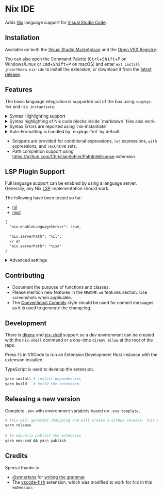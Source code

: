 # Nix IDE

Adds [Nix](https://nixos.org/) language support for [Visual Studio Code](https://code.visualstudio.com/).

## Installation

Available on both the [Visual Studio Marketplace](https://marketplace.visualstudio.com/items?itemName=jnoortheen.nix-ide) and the [Open VSX Registry](https://open-vsx.org/extension/jnoortheen/nix-ide).

You can also open the Command Palette (<kbd>Ctrl</kbd>+<kbd>Shift</kbd>+<kbd>P</kbd> on Windows/Linux or <kbd>Cmd</kbd>+<kbd>Shift</kbd>+<kbd>P</kbd> on macOS) and enter `ext install jnoortheen.nix-ide` to install the extension, or download it from the [latest release](https://github.com/nix-community/vscode-nix-ide/releases/latest).

## Features

The basic language integration is supported out of the box using `nixpkgs-fmt` and `nix instantiate`.

<details>
  <summary>Syntax Highlighting support</summary>
  <img src="./images/docs/nix-syntax-highlight.png" alt="syntax highlighting"/>
</details>


<details>
  <summary>Syntax highlighting of Nix code blocks inside `markdown` files also work.</summary>
  <img src="./images/docs/md-embed-nix.png" alt="embedded syntax highlighting"/>
</details>

<details>
  <summary>Syntax Errors are reported using `nix-instantiate`</summary>
  <img src="./images/docs/linting.png" alt="Screenshot of an error message tooltip"/>
</details>

<details>
  <summary>
    Auto-Formatting is handled by `nixpkgs-fmt` by default.
  </summary>

It can be changed by setting `nix.formatterPath` to any command which can accept file contents on stdin and return formatted text on stdout.
```jsonc
{
"nix.formatterPath": "nixpkgs-fmt"
    // "nix.formatterPath": "nixfmt"
    // "nix.formatterPath": ["treefmt", "--stdin", "{file}"]
    // "nix.formatterPath": ["nix", "fmt", "--", "--"] // using flakes with `formatter = pkgs.alejandra;`
}
```

</details>

 - Snippets are provided for conditional expressions, `let` expressions, `with` expressions, and `rec`ursive sets.
 - Path completion support using https://github.com/ChristianKohler/PathIntellisense extension


## LSP Plugin Support

Full language support can be enabled by using a language server. Generally, any Nix [LSP](https://microsoft.github.io/language-server-protocol/) implementation should work.

The following have been tested so far:

* [nil](https://github.com/oxalica/nil)
* [nixd](https://github.com/nix-community/nixd)

```jsonc
{
  "nix.enableLanguageServer": true,

  "nix.serverPath": "nil",
  // or
  "nix.serverPath": "nixd"
}
```

<details>
      <summary>Advanced settings </summary>


  Pass settings to the language server via the `serverSettings` option.

```jsonc
{
  "nix.serverSettings": {
    "nil": {
      "diagnostics": {
        "ignored": ["unused_binding", "unused_with"]
      },
      "formatting": {
        "command": ["nixpkgs-fmt"]
      }
    }
  }
}
```

```jsonc
{
    "nix.serverSettings": {
        "nixd": {
            "formatting": {
                "command": [ "nixpkgs-fmt" ]
            },
            "options": {
                // By default, this entry will be read from `import <nixpkgs> { }`.
                // You can write arbitrary Nix expressions here, to produce valid "options" declaration result.
                // Tip: for flake-based configuration, utilize `builtins.getFlake`
                "nixos": {
                    "expr": "(builtins.getFlake \"/absolute/path/to/flake\").nixosConfigurations.<name>.options"
                },
                "home-manager": {
                    "expr": "(builtins.getFlake \"/absolute/path/to/flake\").homeConfigurations.<name>.options"
                },
                // Tip: use ${workspaceFolder} variable to define path
                "nix-darwin": {
                  "expr": "(builtins.getFlake \"${workspaceFolder}/path/to/flake\").darwinConfigurations.<name>.options"
                }
            }
        }
    }
}
```
</details>

## Contributing

- Document the purpose of functions and classes.
- Please mention new features in the `README.md` features section. Use screenshots when applicable.
- The [Conventional Commits](https://www.conventionalcommits.org/en/v1.0.0/) style should be used for commit messages as it is used to generate the changelog.

## Development

There is [direnv](https://direnv.net/) and [nix-shell](https://nixos.wiki/wiki/Development_environment_with_nix-shell) support so a dev environment can be created with the `nix-shell` command or a one-time `direnv allow` at the root of the repo.

Press `F5` in VSCode to run an Extension Development Host instance with the extension installed.

TypeScript is used to develop the extension.

```sh
yarn install # install dependencies
yarn build   # build the extension
```

## Releasing a new version

Complete `.env` with environment variables based on `.env.template`,

```sh
# this will generate changelog and will create a GitHub release. This will also trigger jobs to publish the extension.
yarn release

# to manually publish the extension
yarn env-cmd && yarn publish
```

## Credits

Special thanks to:

- [@wmertens](https://github.com/wmertens) for [writing the grammar](https://github.com/wmertens/sublime-nix/blob/master/nix.tmLanguage).
- The [vscode-fish](https://github.com/bmalehorn/vscode-fish/) extension, which was modified to work for Nix in this extension.
